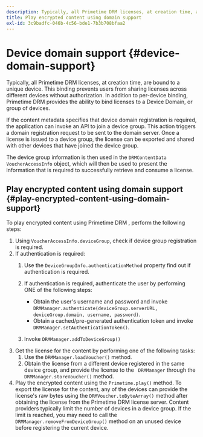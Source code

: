 ```yaml
---
description: Typically, all Primetime DRM licenses, at creation time, are bound to a unique device. This binding prevents users from sharing licenses across different devices without authorization. In addition to per-device binding, Primetime DRM provides the ability to bind licenses to a Device Domain, or group of devices.
title: Play encrypted content using domain support
exl-id: 3c9badfc-046b-4c56-bde1-7b3b708bfaa2
---
```

# Device domain support {#device-domain-support}

Typically, all Primetime DRM licenses, at creation time, are bound to a unique device. This binding prevents users from sharing licenses across different devices without authorization. In addition to per-device binding, Primetime DRM provides the ability to bind licenses to a Device Domain, or group of devices.

If the content metadata specifies that device domain registration is required, the application can invoke an API to join a device group. This action triggers a domain registration request to be sent to the domain server. Once a license is issued to a device group, the license can be exported and shared with other devices that have joined the device group.

The device group information is then used in the `DRMContentData` `VoucherAccessInfo` object, which will then be used to present the information that is required to successfully retrieve and consume a license.

## Play encrypted content using domain support {#play-encrypted-content-using-domain-support}

To play encrypted content using Primetime DRM , perform the following steps: 

1. Using `VoucherAccessInfo.deviceGroup`, check if device group registration is required.
1. If authentication is required:
   1. Use the `DeviceGroupInfo.authenticationMethod` property find out if authentication is required.
   1. If authentication is required, authenticate the user by performing ONE of the following steps:

       * Obtain the user's username and password and invoke `DRMManager.authenticate(deviceGroup.serverURL, deviceGroup.domain, username, password)`. 
       * Obtain a cached/pre-generated authentication token and invoke `DRMManager.setAuthenticationToken()`.

   1. Invoke `DRMManager.addToDeviceGroup()`
1. Get the license for the content by performing one of the following tasks:
   1. Use the `DRMManager.loadVoucher()` method.
   1. Obtain the license from a different device registered in the same device group, and provide the license to the ` DRMManager` through the `DRMManager.storeVoucher()` method.
1. Play the encrypted content using the `Primetime.play()` method.
To export the license for the content, any of the devices can provide the license's raw bytes using the `DRMVoucher.toByteArray()` method after obtaining the license from the Primetime DRM license server. Content providers typically limit the number of devices in a device group. If the limit is reached, you may need to call the `DRMManager.removeFromDeviceGroup()` method on an unused device before registering the current device.
